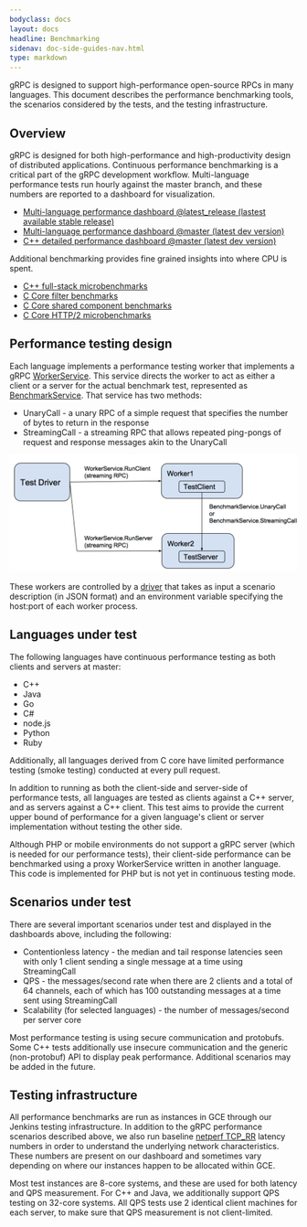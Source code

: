 ```yaml
---
bodyclass: docs
layout: docs
headline: Benchmarking
sidenav: doc-side-guides-nav.html
type: markdown
---
```

<p class="lead">gRPC is designed to support high-performance
open-source RPCs in many languages. This document describes the
performance benchmarking tools, the scenarios considered by the tests,
and the testing infrastructure.</p>

<div id="toc"></div>

<a name="Overview"></a>

## Overview

gRPC is designed for both high-performance and high-productivity
design of distributed applications. Continuous performance
benchmarking is a critical part of the gRPC development
workflow. Multi-language performance tests run hourly against
the master branch, and these numbers are reported to a dashboard for
visualization.

  * [Multi-language performance dashboard @latest_release (lastest available stable release)](https://performance-dot-grpc-testing.appspot.com/explore?dashboard=5636470266134528) 
  * [Multi-language performance dashboard @master (latest dev version)](https://performance-dot-grpc-testing.appspot.com/explore?dashboard=5652536396611584)
  * [C++ detailed performance dashboard @master (latest dev version)](https://performance-dot-grpc-testing.appspot.com/explore?dashboard=5685265389584384)

Additional benchmarking provides fine grained insights into where
CPU is spent.

  * [C++ full-stack microbenchmarks](https://performance-dot-grpc-testing.appspot.com/explore?dashboard=5684961520648192)
  * [C Core filter benchmarks](https://performance-dot-grpc-testing.appspot.com/explore?dashboard=5740240702537728)
  * [C Core shared component benchmarks](https://performance-dot-grpc-testing.appspot.com/explore?dashboard=5641826627223552&container=789696829&widget=512792852)
  * [C Core HTTP/2 microbenchmarks](https://performance-dot-grpc-testing.appspot.com/explore?dashboard=5732910535540736)

## Performance testing design

Each language implements a performance testing worker that implements
a gRPC
[WorkerService](https://github.com/grpc/grpc/blob/master/src/proto/grpc/testing/worker_service.proto). This
service directs the worker to act as either a client or a server for
the actual benchmark test, represented as
[BenchmarkService](https://github.com/grpc/grpc/blob/master/src/proto/grpc/testing/benchmark_service.proto). That
service has two methods:

  * UnaryCall - a unary RPC of a simple request that specifies the number of bytes to return in the response
  * StreamingCall - a streaming RPC that allows repeated ping-pongs of request and response messages akin to the UnaryCall

![gRPC performance testing worker diagram](testing_framework.png)

These workers are controlled by a
[driver](https://github.com/grpc/grpc/blob/master/test/cpp/qps/qps_json_driver.cc)
that takes as input a scenario description (in JSON format) and an
environment variable specifying the host:port of each worker process.


<a name="Languages under test"></a>

## Languages under test

The following languages have continuous performance testing as both
clients and servers at master:

  * C++
  * Java
  * Go
  * C#
  * node.js
  * Python
  * Ruby

Additionally, all languages derived from C core have limited
performance testing (smoke testing) conducted at every pull request.

In addition to running as both the client-side and server-side of
performance tests, all languages are tested as clients against a C++
server, and as servers against a C++ client. This test aims to provide
the current upper bound of performance for a given language's client or
server implementation without testing the other side.

Although PHP or mobile environments do not support a gRPC server
(which is needed for our performance tests), their client-side
performance can be benchmarked using a proxy WorkerService written in
another language. This code is implemented for PHP but is not yet in 
continuous testing mode.

<a name="Scenarios under test"></a>

## Scenarios under test

There are several important scenarios under test and displayed in the dashboards
above, including the following:

   * Contentionless latency - the median and tail response latencies seen with only 1 client sending a single message at a time using StreamingCall
   * QPS - the messages/second rate when there are 2 clients and a total of 64 channels, each of which has 100 outstanding messages at a time sent using StreamingCall
   * Scalability (for selected languages) - the number of messages/second per server core

Most performance testing is using secure communication and
protobufs. Some C++ tests additionally use insecure communication and
the generic (non-protobuf) API to display peak performance. Additional
scenarios may be added in the future.

<a name="Testing infrastructure"></a>

## Testing infrastructure

All performance benchmarks are run as instances in GCE through our
Jenkins testing infrastructure. In addition to the gRPC performance
scenarios described above, we also run baseline [netperf
TCP_RR](http://www.netperf.org) latency numbers in order to understand
the underlying network characteristics. These numbers are present on
our dashboard and sometimes vary depending on where our instances
happen to be allocated within GCE.

Most test instances are 8-core systems, and these are used for both
latency and QPS measurement. For C++ and Java, we additionally support
QPS testing on 32-core systems. All QPS tests use 2 identical client machines
for each server, to make sure that QPS measurement is not client-limited.


